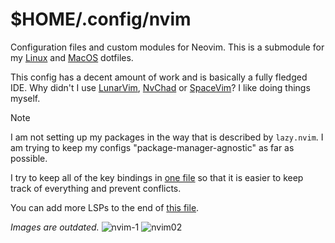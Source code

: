 # $HOME/.config/nvim

Configuration files and custom modules for Neovim.  This is a submodule for my [Linux](https://github.com/AlexvZyl/.dotfiles) and [MacOS](https://github.com/AlexvZyl/.dotfiles-macos) dotfiles.

This config has a decent amount of work and is basically a fully fledged IDE.  Why didn't I use [LunarVim](https://github.com/LunarVim/LunarVim), [NvChad](https://github.com/NvChad/NvChad) or [SpaceVim](https://github.com/liuchengxu/space-vim)?  I like doing things myself.

> [!NOTE]
> I am not setting up my packages in the way that is described by `lazy.nvim`.  I am trying to keep my configs "package-manager-agnostic" as far as possible.
>
> I try to keep all of the key bindings in [one file](https://github.com/AlexvZyl/nvim/blob/main/lua/alex/keymaps/init.lua) so that it is easier to keep track of everything and prevent conflicts.
>
> You can add more LSPs to the end of [this file](https://github.com/AlexvZyl/nvim/blob/main/lua/alex/plugins/lang/lspconfig.lua).

*Images are outdated.*
![nvim-1](https://github.com/AlexvZyl/nvim/assets/81622310/3c9f6ec9-1186-4398-af0c-2c84dab116e7)
![nvim02](https://github.com/AlexvZyl/nvim/assets/81622310/961f6a62-ddf5-47d7-9e09-e8abcf2875f3)
